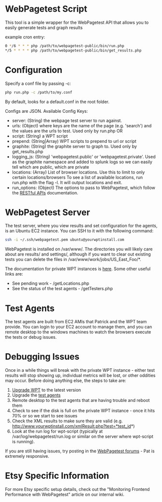WebPagetest Script
===================

This tool is a simple wrapper for the WebPagetest API that allows you to easily generate tests and graph results

example cron entry:
```bash
0 */6 * * * php /path/to/webpagetest-public/bin/run.php
*/5 * * * * php /path/to/webpagetest-public/bin/get_results.php
```

Configuration
=============

Specify a conf file by passing -c:
```bash
php run.php -c /path/to/my.conf
```

By default, looks for a default.conf in the root folder.

Configs are JSON. Available Config Keys:

- server: (String) the webpage test server to run against.
- urls: (Object) where keys are the name of the page (e.g. 'search') and the values are the urls to test. Used only by run.php
 OR
- script: (String) a WPT script
- prepend: (String|Array) WPT scripts to prepend to url or script
- graphite: (String) the graphite server to graph to. Used only by get_results.php
- logging_js: (String) 'webpagetest.public' or 'webpagetest.private'. Used as the graphite namespace and added to splunk logs so we can easily tell which are public, which are private
- locations: (Array) List of browser locations. Use this to limit to only certain locations/browsers
             To see a list of available locations, run run.php with the flag -l. It will output locations and exit.
- run_options: (Object) The options to pass to WebPagetest, which follow the
  [RESTful APIs](https://sites.google.com/a/webpagetest.org/docs/advanced-features/webpagetest-restful-apis) documentation.


WebPagetest Server
==================

The test server, where you view results and set configuration for the agents, is an Ubuntu EC2 instance.
You can SSH to it with the following command:

```bash
ssh -i ~/.ssh/webpagetest.pem ubuntu@yourwptinstall.com
```

WebPagetest is installed on /var/www/.  The directories you will likely care about are results/ and settings/,
although if you want to clear out existing tests you can delete the files in /var/www/work/jobs/US_East_Foo/*.

The documentation for private WPT instances is [here](https://sites.google.com/a/webpagetest.org/docs/private-instances).
Some other useful links are:

* See pending work - /getLocations.php
* See the status of the test agents - /getTesters.php


Test Agents
===================

The test agents are built from EC2 AMIs that Patrick and the WPT team provide.  You can login to your
EC2 account to manage them, and you can remote desktop to the windows machines to watch the browsers
execute the tests or debug issues.


Debugging Issues
===================

Once in a while things will break with the private WPT instance - either test results will stop showing up,
individual metrics will be lost, or other oddities may occur.  Before doing anything else, the steps to take are:

1. [Upgrade WPT](https://sites.google.com/a/webpagetest.org/docs/private-instances) to the latest version
1. Upgrade the [test agents](https://sites.google.com/a/webpagetest.org/docs/private-instances#TOC-Updating-Test-Agents)
1. Remote desktop to the test agents that are having trouble and reboot them
1. Check to see if the disk is full on the private WPT instance - once it hits 70% or so we start to see issues
1. Check the XML results to make sure they are valid (e.g. http://www.yourwptinstall.com/xmlResult.php?test=*test_id*)
1. Look at the run log for wpt-script (typically at /var/log/webpagetest/run.log or similar on the server where wpt-script is running).

If you are still having issues, try posting in the
[WebPagetest forums](http://www.webpagetest.org/forums/forumdisplay.php?fid=12) - Pat is extremely responsive.


Etsy Specific Information
===================

For more Etsy specific setup details, check out the "Monitoring Frontend Performance with WebPagetest" article on our internal wiki.
